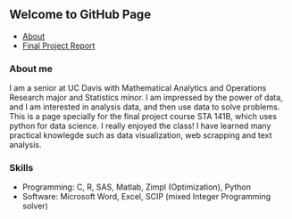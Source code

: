 ## Welcome to GitHub Page

<nav>
<ul>
<li><a href="/STA141B/about">About</a></li>
<li><a href="/STA141B/finalreport">Final Project Report</a></li>
</ul>
</nav>

### About me
I am a senior at UC Davis with Mathematical Analytics and Operations Research major and Statistics minor. I am impressed by the power of data, and I am interested in analysis data, and then use data to solve problems.
This is a page specially for the final project course STA 141B, which uses python for data science. I really enjoyed the class! I have learned many practical knowlegde such as data visualization, web scrapping and text analysis.

### Skills
<ul>
<li>Programming: C, R, SAS, Matlab, Zimpl (Optimization), Python</li>
<li>Software: Microsoft Word, Excel, SCIP (mixed Integer Programming solver)</li>
</ul>
